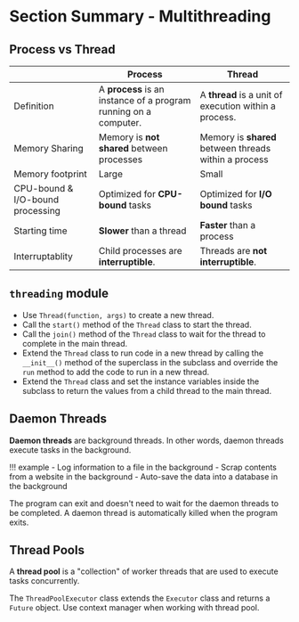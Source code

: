 # Section Summary - Multithreading

## Process vs Thread

|                                  | Process                                                            | Thread                                                |
|----------------------------------|--------------------------------------------------------------------|-------------------------------------------------------|
| Definition                       | A **process** is an instance of a program running on a computer.   | A **thread** is a unit of execution within a process. |
| Memory Sharing                   | Memory is **not shared** between processes                         | Memory is **shared** between threads within a process |
| Memory footprint                 | Large                                                              | Small                                                 |
| CPU-bound & I/O-bound processing | Optimized for **CPU-bound** tasks                                  | Optimized for **I/O bound** tasks                     |
| Starting time                    | **Slower** than a thread                                           | **Faster** than a process                             |
| Interruptablity                  | Child processes are **interruptible**.                             | Threads are **not interruptible**.                    |

## `threading` module

- Use `Thread(function, args)` to create a new thread.
- Call the `start()` method of the `Thread` class to start the thread.
- Call the `join()` method of the `Thread` class to wait for the thread to complete in the main thread.
- Extend the `Thread` class to run code in a new thread by calling the `__init__()` method of the superclass in the subclass and override the `run` method to add the code to run in a new thread.
- Extend the `Thread` class and set the instance variables inside the subclass to return the values from a child thread to the main thread.

## Daemon Threads

**Daemon threads** are background threads. In other words, daemon threads execute tasks in the background.

!!! example
    - Log information to a file in the background
    - Scrap contents from a website in the background
    - Auto-save the data into a database in the background

The program can exit and doesn't need to wait for the daemon threads to be completed. A daemon thread is automatically killed when the program exits.

## Thread Pools

A **thread pool** is a "collection" of worker threads that are used to execute tasks concurrently.

The `ThreadPoolExecutor` class extends the `Executor` class and returns a `Future` object. Use context manager when working with thread pool.